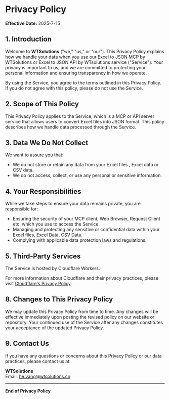 # Privacy Policy

**Effective Date:** 2025-7-15

## 1. Introduction

Welcome to **WTSolutions** ("we," "us," or "our"). This Privacy Policy explains how we handle your data when you use our Excel to JSON MCP by WTSolutions or Excel to JSON API by WTsolutions service ("Service"). Your privacy is important to us, and we are committed to protecting your personal information and ensuring transparency in how we operate.

By using the Service, you agree to the terms outlined in this Privacy Policy. If you do not agree with this policy, please do not use the Service.

## 2. Scope of This Policy

This Privacy Policy applies to the Service, which is a MCP or API server service that allows users to convert Excel files into JSON format. This policy describes how we handle data processed through the Service.

## 3. Data We Do Not Collect

We want to assure you that:
- We do not store or retain any data from your Excel files , Excel data or CSV data.
- We do not access, collect, or use any personal or sensitive information.

## 4. Your Responsibilities

While we take steps to ensure your data remains private, you are responsible for:
- Ensuring the security of your MCP client, Web Browser, Request Client etc. which you use to access the Service.
- Managing and protecting any sensitive or confidential data within your Excel files, Excel Data, CSV Data.
- Complying with applicable data protection laws and regulations.

## 5. Third-Party Services

The Service is hosted by Cloudflare Workers.

For more information about Cloudflare and their privacy practices, please visit [Cloudflare's Privacy Policy](https://www.cloudflare.com/privacypolicy/).


## 8. Changes to This Privacy Policy

We may update this Privacy Policy from time to time. Any changes will be effective immediately upon posting the revised policy on our website or repository. Your continued use of the Service after any changes constitutes your acceptance of the updated Privacy Policy.

## 9. Contact Us

If you have any questions or concerns about this Privacy Policy or our data practices, please contact us at:

**WTSolutions**  
Email: [he.yang@wtsolutions.cn](mailto:he.yang@wtsolutions.cn)  

---

**End of Privacy Policy**
